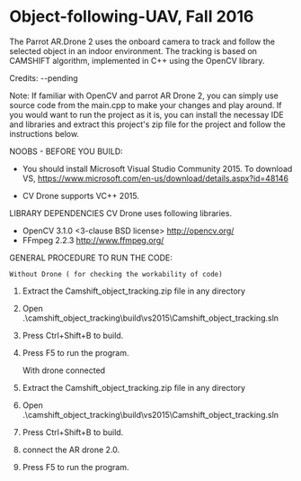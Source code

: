 # Object-following-UAV, Fall 2016
The Parrot AR.Drone 2 uses the onboard camera to track and follow the selected object in an indoor environment. The tracking is based on CAMSHIFT algorithm, implemented in C++ using the OpenCV library. 

Credits:
	--pending

Note: 
	If familiar with OpenCV and parrot AR Drone 2, you can simply use source code from the main.cpp to make your changes and play around. If you would want to run the project as it is, you can install the necessay IDE and libraries and extract this project's zip file for the project and follow the instructions below.


NOOBS - BEFORE YOU BUILD:
 - You should install Microsoft Visual Studio Community 2015.
     To download VS, https://www.microsoft.com/en-us/download/details.aspx?id=48146

 - CV Drone supports VC++ 2015.

LIBRARY DEPENDENCIES
  CV Drone uses following libraries.
  - OpenCV 3.1.0 <3-clause BSD license>
    http://opencv.org/
  - FFmpeg 2.2.3 <LGPL v2.1 license>
    http://www.ffmpeg.org/
  
GENERAL PROCEDURE TO RUN THE CODE:

	Without Drone ( for checking the workability of code) 

1) Extract the Camshift_object_tracking.zip file in any directory
2) Open .\camshift_object_tracking\build\vs2015\Camshift_object_tracking.sln
3) Press Ctrl+Shift+B to build.
4) Press F5 to run the program. 
	
	With drone connected

1) Extract the Camshift_object_tracking.zip file in any directory
2) Open .\camshift_object_tracking\build\vs2015\Camshift_object_tracking.sln
3) Press Ctrl+Shift+B to build.
4) connect the AR drone 2.0.
5) Press F5 to run the program. 
